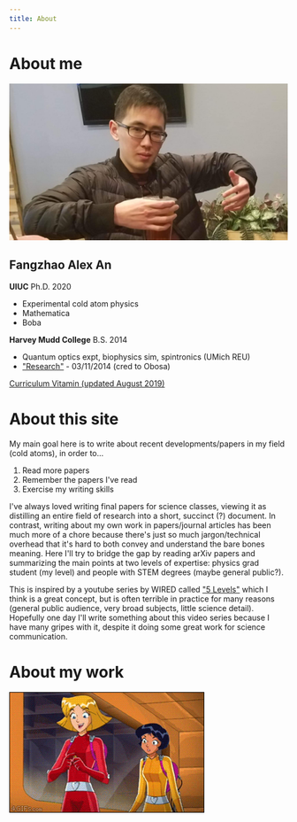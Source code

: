 ```yaml
---
title: About
---
```


# About me

![alex an](/assets/images/itsme.jpg)

## Fangzhao Alex An
**UIUC** Ph.D. 2020
  * Experimental cold atom physics
  * Mathematica
  * Boba

**Harvey Mudd College** B.S. 2014
  * Quantum optics expt, biophysics sim, spintronics (UMich REU)
  * ["Research"](/assets/vids/rotatinglight.mp4) - 03/11/2014 (cred to Obosa)

[Curriculum Vitamin (updated August 2019)](/assets/docs/alexcv.pdf)

# About this site
My main goal here is to write about recent developments/papers in my field (cold atoms), in order to...
1. Read more papers
2. Remember the papers I've read
3. Exercise my writing skills

I've always loved writing final papers for science classes, viewing it as distilling an entire field of research into a short, succinct (?) document. In contrast, writing about my own work in papers/journal articles has been much more of a chore because there's just so much jargon/technical overhead that it's hard to both convey and understand the bare bones meaning. Here I'll try to bridge the gap by reading arXiv papers and summarizing the main points at two levels of expertise: physics grad student (my level) and people with STEM degrees (maybe general public?).

This is inspired by a youtube series by WIRED called ["5 Levels"](https://www.youtube.com/playlist?list=PLibNZv5Zd0dyCoQ6f4pdXUFnpAIlKgm3N) which I think is a great concept, but is often terrible in practice for many reasons (general public audience, very broad subjects, little science detail). Hopefully one day I'll write something about this video series because I have many gripes with it, despite it doing some great work for science communication.

# About my work
![TOTALLY](/assets/vids/lasers.gif)
